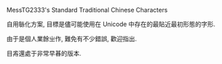 MessTG2333's Standard Traditional Chinese Characters

自用䋣化方案, 目標是儘可能使用在 Unicode 中存在的最貼近最初形態的字形.

由于是個人業餘㞢作, 難免有不少錯誤, 歡迎指出.

目歬還處于非常早㫷的版本.
